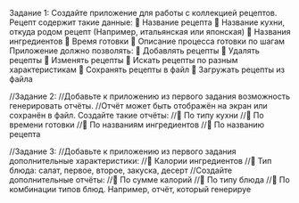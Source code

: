 Задание 1:
Создайте приложение для работы с коллекцией рецептов. Рецепт содержит такие данные:
 Название рецепта
 Название кухни, откуда родом рецепт (Например, итальянская или японская)
 Названия ингредиентов
 Время готовки
 Описание процесса готовки по шагам
Приложение должно позволять:
 Добавлять рецепты
 Удалять рецепты
 Изменять рецепты
 Искать рецепты по разным характеристикам
 Сохранять рецепты в файл
 Загружать рецепты из файла

//Задание 2:
//Добавьте к приложению из первого задания возможность генерировать отчёты.
//Отчёт может быть отображён на экран или сохранён в файл. Создайте такие отчёты:
// По типу кухни
// По времени готовки
// По названиям ингредиентов
// По названию рецепта


//Задание 3:
//Добавьте к приложению из первого задания дополнительные характеристики:
// Калории ингредиентов
// Тип блюда: салат, первое, второе, закуска, десерт
//Создайте дополнительные отчёты:
// По сумме калорий
// По типу блюда
// По комбинации типов блюд. Например, отчёт, который генерируе
